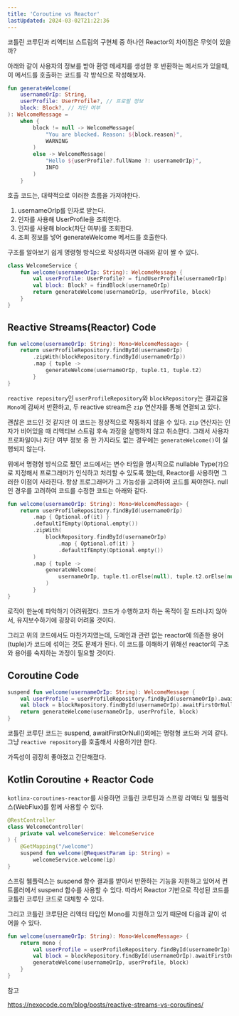 ```yaml
---
title: 'Coroutine vs Reactor'
lastUpdated: 2024-03-02T21:22:36
---
```


코틀린 코루틴과 리액티브 스트림의 구현체 중 하나인 Reactor의 차이점은 무엇이 있을까?

아래와 같이 사용자의 정보를 받아 환영 메세지를 생성한 후 반환하는 메서드가 있을때, 이 메서드를 호출하는 코드를 각 방식으로 작성해보자.

```kotlin
fun generateWelcome(
    usernameOrIp: String,
    userProfile: UserProfile?, // 프로필 정보
    block: Block?, // 차단 여부
): WelcomeMessage =
    when {
        block != null -> WelcomeMessage(
            "You are blocked. Reason: ${block.reason}",
            WARNING
        )
        else -> WelcomeMessage(
            "Hello ${userProfile?.fullName ?: usernameOrIp}",
            INFO
        )
    }
```

호출 코드는, 대략적으로 이러한 흐름을 가져야한다.

1. usernameOrIp를 인자로 받는다.
2. 인자를 사용해 UserProfile을 조회한다.
3. 인자를 사용해 block(차단 여부)를 조회한다.
4. 조회 정보를 넣어 generateWelcome 메서드를 호출한다.

구조를 알아보기 쉽게 명령형 방식으로 작성하자면 아래와 같이 짤 수 있다.

```kotlin
class WelcomeService {
    fun welcome(usernameOrIp: String): WelcomeMessage {
        val userProfile: UserProfile? = findUserProfile(usernameOrIp)
        val block: Block? = findBlock(usernameOrIp)
        return generateWelcome(usernameOrIp, userProfile, block)
    }
}
```

## Reactive Streams(Reactor) Code

```kotlin
fun welcome(usernameOrIp: String): Mono<WelcomeMessage> {
    return userProfileRepository.findById(usernameOrIp)
        .zipWith(blockRepository.findById(usernameOrIp))
        .map { tuple ->
            generateWelcome(usernameOrIp, tuple.t1, tuple.t2)
        }
}
```

`reactive repository`인 `userProfileRepository`와 `blockRepository`는 결과값을 `Mono`에 감싸서 반환하고, 두 reactive stream은 `zip` 연산자를 통해 연결되고 있다. 

괜찮은 코드인 것 같지만 이 코드는 정상적으로 작동하지 않을 수 있다. `zip` 연산자는 인자가 비어있을 때 리액티브 스트림 후속 과정을 실행하지 않고 취소한다. 그래서 사용자 프로파일이나 차단 여부 정보 중 한 가지라도 없는 경우에는 `generateWelcome()`이 실행되지 않는다. 

위에서 명령형 방식으로 짰던 코드에서는 변수 타입을 명시적으로 nullable Type(`?`)으로 지정해서 프로그래머가 인식하고 처리할 수 있도록 했는데, Reactor를 사용하면 그러한 이점이 사라진다. 항상 프로그래머가 그 가능성을 고려하여 코드를 짜야한다. null인 경우를 고려하여 코드를 수정한 코드는 아래와 같다.

```kotlin
fun welcome(usernameOrIp: String): Mono<WelcomeMessage> {
    return userProfileRepository.findById(usernameOrIp)
        .map { Optional.of(it) }
        .defaultIfEmpty(Optional.empty())
        .zipWith(
            blockRepository.findById(usernameOrIp)
                .map { Optional.of(it) }
                .defaultIfEmpty(Optional.empty())
        )
        .map { tuple ->
            generateWelcome(
                usernameOrIp, tuple.t1.orElse(null), tuple.t2.orElse(null)
            )
        }
}
```

로직이 한눈에 파악하기 어려워졌다. 코드가 수행하고자 하는 목적이 잘 드러나지 않아서, 유지보수하기에 굉장히 어려울 것이다.

그리고 위의 코드에서도 마찬가지였는데, 도메인과 관련 없는 reactor에 의존한 용어(tuple)가 코드에 섞이는 것도 문제가 된다. 이 코드를 이해하기 위해선 reactor의 구조와 용어를 숙지하는 과정이 필요할 것이다.

## Coroutine Code

```kotlin
suspend fun welcome(usernameOrIp: String): WelcomeMessage {
    val userProfile = userProfileRepository.findById(usernameOrIp).awaitFirstOrNull()
    val block = blockRepository.findById(usernameOrIp).awaitFirstOrNull()
    return generateWelcome(usernameOrIp, userProfile, block)
}
```

코틀린 코루틴 코드는 suspend, awaitFirstOrNull()외에는 명령형 코드와 거의 같다. 그냥 `reactive repository`를 호출해서 사용하기만 한다.

가독성이 굉장히 좋아졌고 간단해졌다.

## Kotlin Coroutine + Reactor Code

`kotlinx-coroutines-reactor`를 사용하면 코틀린 코루틴과 스프링 리액터 및 웹플럭스(WebFlux)를 함께 사용할 수 있다.

```kotlin
@RestController
class WelcomeController(
    private val welcomeService: WelcomeService
) {
    @GetMapping("/welcome")
    suspend fun welcome(@RequestParam ip: String) =
        welcomeService.welcome(ip)
}
```

스프링 웹플럭스는 suspend 함수 결과를 받아서 반환하는 기능을 지원하고 있어서 컨트롤러에서 suspend 함수를 사용할 수 있다.
따라서 Reactor 기반으로 작성된 코드를 코틀린 코루틴 코드로 대체할 수 있다.

그리고 코틀린 코루틴은 리액터 타입인 Mono를 지원하고 있기 때문에 다음과 같이 섞어쓸 수 있다.

```kotlin
fun welcome(usernameOrIp: String): Mono<WelcomeMessage> {
    return mono {
        val userProfile = userProfileRepository.findById(usernameOrIp).awaitFirstOrNull()
        val block = blockRepository.findById(usernameOrIp).awaitFirstOrNull()
        generateWelcome(usernameOrIp, userProfile, block)
    }
}
```

참고

https://nexocode.com/blog/posts/reactive-streams-vs-coroutines/